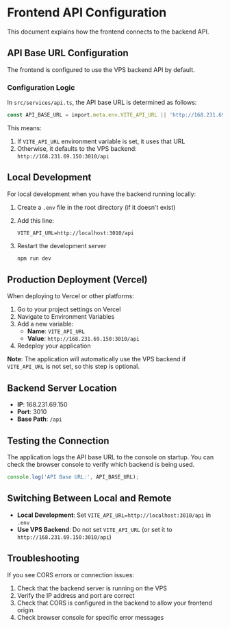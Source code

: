 # Frontend API Configuration

This document explains how the frontend connects to the backend API.

## API Base URL Configuration

The frontend is configured to use the VPS backend API by default.

### Configuration Logic

In `src/services/api.ts`, the API base URL is determined as follows:

```typescript
const API_BASE_URL = import.meta.env.VITE_API_URL || 'http://168.231.69.150:3010/api';
```

This means:
1. If `VITE_API_URL` environment variable is set, it uses that URL
2. Otherwise, it defaults to the VPS backend: `http://168.231.69.150:3010/api`

## Local Development

For local development when you have the backend running locally:

1. Create a `.env` file in the root directory (if it doesn't exist)
2. Add this line:
   ```
   VITE_API_URL=http://localhost:3010/api
   ```

3. Restart the development server
   ```bash
   npm run dev
   ```

## Production Deployment (Vercel)

When deploying to Vercel or other platforms:

1. Go to your project settings on Vercel
2. Navigate to Environment Variables
3. Add a new variable:
   - **Name**: `VITE_API_URL`
   - **Value**: `http://168.231.69.150:3010/api`
4. Redeploy your application

**Note**: The application will automatically use the VPS backend if `VITE_API_URL` is not set, so this step is optional.

## Backend Server Location

- **IP**: 168.231.69.150
- **Port**: 3010
- **Base Path**: `/api`

## Testing the Connection

The application logs the API base URL to the console on startup. You can check the browser console to verify which backend is being used.

```javascript
console.log('API Base URL:', API_BASE_URL);
```

## Switching Between Local and Remote

- **Local Development**: Set `VITE_API_URL=http://localhost:3010/api` in `.env`
- **Use VPS Backend**: Do not set `VITE_API_URL` (or set it to `http://168.231.69.150:3010/api`)

## Troubleshooting

If you see CORS errors or connection issues:

1. Check that the backend server is running on the VPS
2. Verify the IP address and port are correct
3. Check that CORS is configured in the backend to allow your frontend origin
4. Check browser console for specific error messages

